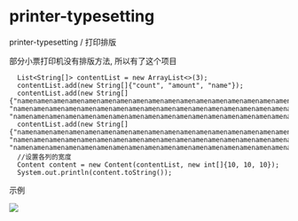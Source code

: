 # printer-typesetting

printer-typesetting / 打印排版

部分小票打印机没有排版方法, 所以有了这个项目



```
  List<String[]> contentList = new ArrayList<>(3);
  contentList.add(new String[]{"count", "amount", "name"});
  contentList.add(new String[]{"namenamenamenamenamenamenamenamenamenamenamenamenamenamenamenamenamename", "namenamenamenamenamenamenamenamenamenamenamenamenamenamenamenamenamename", "namenamenamenamenamenamenamenamenamenamenamenamenamenamenamenamenamename"});
  contentList.add(new String[]{"namenamenamenamenamenamenamenamenamenamenamenamenamenamenamenamenamename", "namenamenamenamenamenamenamenamenamenamenamenamenamenamenamenamenamename", "namenamenamenamenamenamenamenamenamenamenamenamenamenamenamenamenamename"});
  //设置各列的宽度
  Content content = new Content(contentList, new int[]{10, 10, 10});
  System.out.println(content.toString());
```




示例

![](E:\PROJECT\java\printer-typesetting\doc\demo.png)